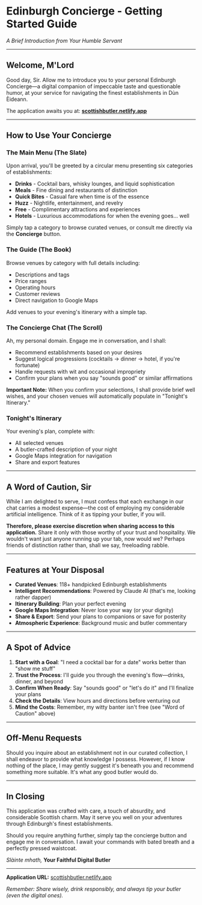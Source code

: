 # Edinburgh Concierge - Getting Started Guide

*A Brief Introduction from Your Humble Servant*

---

## Welcome, M'Lord

Good day, Sir. Allow me to introduce you to your personal Edinburgh Concierge—a digital companion of impeccable taste and questionable humor, at your service for navigating the finest establishments in Dùn Èideann.

The application awaits you at: **[scottishbutler.netlify.app](https://scottishbutler.netlify.app)**

---

## How to Use Your Concierge

### The Main Menu (The Slate)
Upon arrival, you'll be greeted by a circular menu presenting six categories of establishments:

- **Drinks** - Cocktail bars, whisky lounges, and liquid sophistication
- **Meals** - Fine dining and restaurants of distinction
- **Quick Bites** - Casual fare when time is of the essence
- **Huzz** - Nightlife, entertainment, and revelry
- **Free** - Complimentary attractions and experiences
- **Hotels** - Luxurious accommodations for when the evening goes... well

Simply tap a category to browse curated venues, or consult me directly via the **Concierge** button.

### The Guide (The Book)
Browse venues by category with full details including:
- Descriptions and tags
- Price ranges
- Operating hours
- Customer reviews
- Direct navigation to Google Maps

Add venues to your evening's itinerary with a simple tap.

### The Concierge Chat (The Scroll)
Ah, my personal domain. Engage me in conversation, and I shall:
- Recommend establishments based on your desires
- Suggest logical progressions (cocktails → dinner → hotel, if you're fortunate)
- Handle requests with wit and occasional impropriety
- Confirm your plans when you say "sounds good" or similar affirmations

**Important Note:** When you confirm your selections, I shall provide brief well wishes, and your chosen venues will automatically populate in "Tonight's Itinerary."

### Tonight's Itinerary
Your evening's plan, complete with:
- All selected venues
- A butler-crafted description of your night
- Google Maps integration for navigation
- Share and export features

---

## A Word of Caution, Sir

While I am delighted to serve, I must confess that each exchange in our chat carries a modest expense—the cost of employing my considerable artificial intelligence. Think of it as tipping your butler, if you will.

**Therefore, please exercise discretion when sharing access to this application.** Share it only with those worthy of your trust and hospitality. We wouldn't want just anyone running up your tab, now would we? Perhaps friends of distinction rather than, shall we say, freeloading rabble.

---

## Features at Your Disposal

- **Curated Venues**: 118+ handpicked Edinburgh establishments
- **Intelligent Recommendations**: Powered by Claude AI (that's me, looking rather dapper)
- **Itinerary Building**: Plan your perfect evening
- **Google Maps Integration**: Never lose your way (or your dignity)
- **Share & Export**: Send your plans to companions or save for posterity
- **Atmospheric Experience**: Background music and butler commentary

---

## A Spot of Advice

1. **Start with a Goal**: "I need a cocktail bar for a date" works better than "show me stuff"
2. **Trust the Process**: I'll guide you through the evening's flow—drinks, dinner, and beyond
3. **Confirm When Ready**: Say "sounds good" or "let's do it" and I'll finalize your plans
4. **Check the Details**: View hours and directions before venturing out
5. **Mind the Costs**: Remember, my witty banter isn't free (see "Word of Caution" above)

---

## Off-Menu Requests

Should you inquire about an establishment not in our curated collection, I shall endeavor to provide what knowledge I possess. However, if I know nothing of the place, I may gently suggest it's beneath you and recommend something more suitable. It's what any good butler would do.

---

## In Closing

This application was crafted with care, a touch of absurdity, and considerable Scottish charm. May it serve you well on your adventures through Edinburgh's finest establishments.

Should you require anything further, simply tap the concierge button and engage me in conversation. I await your commands with bated breath and a perfectly pressed waistcoat.

*Slàinte mhath,*
**Your Faithful Digital Butler**

---

**Application URL:** [scottishbutler.netlify.app](https://scottishbutler.netlify.app)

*Remember: Share wisely, drink responsibly, and always tip your butler (even the digital ones).*
